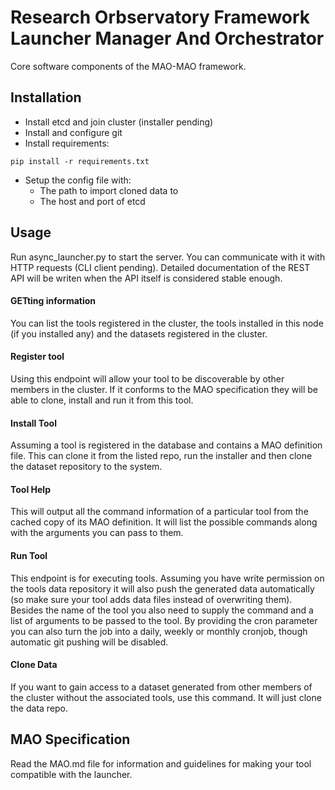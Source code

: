 # Research Orbservatory Framework Launcher Manager And Orchestrator

Core software components of the MAO-MAO framework.

## Installation
 - Install etcd and join cluster (installer pending)
 - Install and configure git
 - Install requirements:
 ```
 pip install -r requirements.txt
 ```
 - Setup the config file with:
    - The path to import cloned data to
    - The host and port of etcd

## Usage

Run async_launcher.py to start the server. You can communicate with it with HTTP requests (CLI client pending). Detailed documentation of the REST API will be writen when the API itself is considered stable enough.
#### GETting information 

You can list the tools registered in the cluster, the tools installed in this node (if you installed any) and the datasets registered in the cluster.
#### Register tool

Using this endpoint will allow your tool to be discoverable by other members in the cluster. If it conforms to the MAO specification they will be able to clone, install and run it from this tool.

#### Install Tool

Assuming a tool is registered in the database and contains a MAO definition file. This can clone it from the listed repo, run the installer and then clone the dataset repository to the system.

#### Tool Help

This will output all the command information of a particular tool from the cached copy of its MAO definition. It will list the possible commands along with the arguments you can pass to them.
#### Run Tool

This endpoint is for executing tools. Assuming you have write permission on the tools data repository it will also push the generated data automatically (so make sure your tool adds data files instead of overwriting them). Besides the name of the tool you also need to supply the command and a list of arguments to be passed to the tool. By providing the cron parameter you can also turn the job into a daily, weekly or monthly cronjob, though automatic git pushing will be disabled.

#### Clone Data
If you want to gain access to a dataset generated from other members of the cluster without the associated tools, use this command. It will just clone the data repo.

## MAO Specification
Read the MAO.md file for information and guidelines for making your tool compatible with the launcher.

